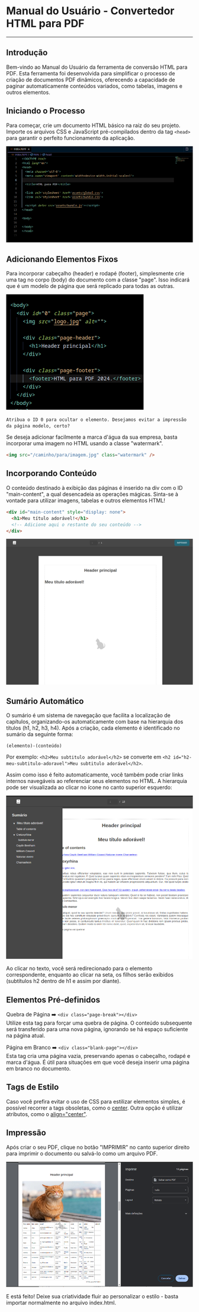 # Manual do Usuário - Convertedor HTML para PDF

---

## Introdução

Bem-vindo ao Manual do Usuário da ferramenta de conversão HTML para PDF. Esta ferramenta foi desenvolvida para simplificar o processo de criação de documentos PDF dinâmicos, oferecendo a capacidade de paginar automaticamente conteúdos variados, como tabelas, imagens e outros elementos.



## Iniciando o Processo

Para começar, crie um documento HTML básico na raiz do seu projeto. Importe os arquivos CSS e JavaScript pré-compilados dentro da tag `<head>` para garantir o perfeito funcionamento da aplicação.

![Estrutura do Projeto](/doc/doc-1.png)


## Adicionando Elementos Fixos

Para incorporar cabeçalho (header) e rodapé (footer), simplesmente crie uma tag no corpo (body) do documento com a classe "page". Isso indicará que é um modelo de página que será replicado para todas as outras.

![Exemplo de Elementos Fixos](/doc/doc-2.png)

```Atribua o ID 0 para ocultar o elemento. Desejamos evitar a impressão da página modelo, certo?```

Se deseja adicionar facilmente a marca d'água da sua empresa, basta incorporar uma imagem no HTML usando a classe "watermark".

```html
<img src="/caminho/para/imagem.jpg" class="watermark" />
```

## Incorporando Conteúdo

O conteúdo destinado à exibição das páginas é inserido na div com o ID "main-content", a qual desencadeia as operações mágicas. Sinta-se à vontade para utilizar imagens, tabelas e outros elementos HTML!

```html
<div id="main-content" style="display: none">
  <h1>Meu título adorável!</h1>
  <!-- Adicione aqui o restante do seu conteúdo -->
</div>
```

<img src="/doc/doc-3.png" />

## Sumário Automático

O sumário é um sistema de navegação que facilita a localização de capítulos, organizando-os automaticamente com base na hierarquia dos títulos (h1, h2, h3, h4). Após a criação, cada elemento é identificado no sumário da seguinte forma:

```
(elemento)-(conteúdo)
```

Por exemplo: `<h2>Meu subtitulo adorável</h2>` se converte em `<h2 id="h2-meu-subtitulo-adoravel">Meu subtitulo adorável</h2>`.

Assim como isso é feito automaticamente, você também pode criar links internos navegáveis ao referenciar seus elementos no HTML. A hierarquia pode ser visualizada ao clicar no ícone no canto superior esquerdo:

![Exemplo de Hierarquia](/doc/doc-4.png)

Ao clicar no texto, você será redirecionado para o elemento correspondente, enquanto ao clicar na seta, os filhos serão exibidos (subtítulos h2 dentro de h1 e assim por diante).


## Elementos Pré-definidos

Quebra de Página ➡️ ```<div class="page-break"></div>``` <br>
Utilize esta tag para forçar uma quebra de página. O conteúdo subsequente será transferido para uma nova página, ignorando se há espaço suficiente na página atual.

Página em Branco ➡️ ```<div class="blank-page"></div>``` <br>
Esta tag cria uma página vazia, preservando apenas o cabeçalho, rodapé e marca d'água. É útil para situações em que você deseja inserir uma página em branco no documento.


## Tags de Estilo

Caso você prefira evitar o uso de CSS para estilizar elementos simples, é possível recorrer a tags obsoletas, como o <a href="https://developer.mozilla.org/pt-BR/docs/Web/HTML/Element/center" target="_blank">center</a>. Outra opção é utilizar atributos, como o <a target="_blank" href="https://www.w3resource.com/html/attributes/html-align-attribute.php">align="center"</a>.

## Impressão

Após criar o seu PDF, clique no botão "IMPRIMIR" no canto superior direito para imprimir o documento ou salvá-lo como um arquivo PDF.

![Botão de Impressão](/doc/doc-5.png) 

E está feito! Deixe sua criatividade fluir ao personalizar o estilo - basta importar normalmente no arquivo index.html.

